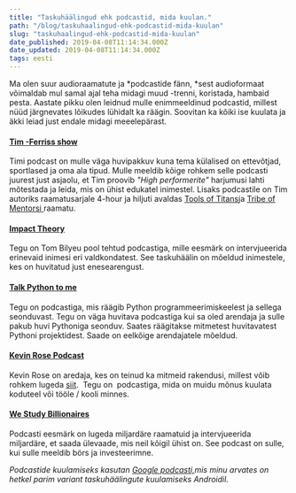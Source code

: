 ```yaml
---
title: "Taskuhäälingud ehk podcastid, mida kuulan."
path: "/blog/taskuhaalingud-ehk-podcastid-mida-kuulan"
slug: "taskuhaalingud-ehk-podcastid-mida-kuulan"
date_published: 2019-04-08T11:14:34.000Z
date_updated: 2019-04-08T11:14:34.000Z
tags: eesti
---
```


Ma olen suur audioraamatute ja *podcastide fänn, *sest audioformaat võimaldab mul samal ajal teha midagi muud -trenni, koristada, hambaid pesta. Aastate pikku olen leidnud mulle enimmeeldinud podcastid, millest nüüd järgnevates lõikudes lühidalt ka räägin. Soovitan ka kõiki ise kuulata ja äkki leiad just endale midagi meeelepärast.

#### [Tim -Ferriss show](https://tim.blog/)

Timi podcast on mulle väga huvipakkuv kuna tema külalised on ettevõtjad, sportlased ja oma ala tipud. Mulle meeldib kõige rohkem selle podcasti juurest just asjaolu, et Tim proovib *"High performerite"* harjumusi lahti mõtestada ja leida, mis on ühist edukatel inimestel. Lisaks podcastile on Tim autoriks raamatusarjale 4-hour ja hiljuti avaldas [Tools of Titans](https://www.amazon.com/Tools-Titans-Billionaires-World-Class-Performers/dp/1328683788)ja [Tribe of Mentorsi ](https://www.amazon.de/Tribe-Mentors-Short-Advice-World/dp/1785041851/ref=sr_1_1?ie=UTF8&amp;qid=1541798194&amp;sr=8-1&amp;keywords=tribe+of+mentors)raamatu.

#### [Impact Theory](https://impacttheory.com/)

Tegu on Tom Bilyeu pool tehtud podcastiga, mille eesmärk on intervjueerida erinevaid inimesi eri valdkondatest. See taskuhäälin on mõeldud inimestele, kes on huvitatud just enesearengust.

#### [Talk Python to me](https://talkpython.fm/)

Tegu on podcastiga, mis räägib Python programmeerimiskeelest ja sellega seonduvast. Tegu on väga huvitava podcastiga kui sa oled arendaja ja sulle pakub huvi Pythoniga seonduv. Saates räägitakse mitmetest huvitavatest Pythoni projektidest. Saade on eelkõige arendajatele mõeldud.

#### [Kevin Rose Podcast](https://www.kevinrose.com/applications)

Kevin Rose on aredaja, kes on teinud ka mitmeid rakendusi, millest võib rohkem lugeda [siit](https://www.kevinrose.com/applications).  Tegu on  podcastiga, mida on muidu mõnus kuulata koduteel või tööle / kooli minnes.

#### [We Study Billionaires](https://www.theinvestorspodcast.com/)

Podcasti eesmärk on lugeda miljardäre raamatuid ja intervjueerida miljardäre, et saada ülevaade, mis neil kõigil ühist on. See podcast on sulle, kui sulle meeldib börs ja investeerimne.

*Podcastide kuulamiseks kasutan [Google podcasti,](https://play.google.com/store/apps/details?id=com.google.android.apps.podcasts&amp;hl=en_US)mis minu arvates on hetkel parim variant taskuhäälingute kuulamiseks Androidil.*




